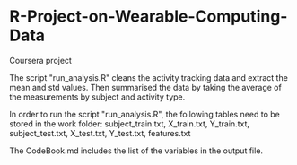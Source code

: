 # R-Project-on-Wearable-Computing-Data
Coursera project

The script "run_analysis.R" cleans the activity tracking data and extract the mean and std values. Then summarised the data by taking the average of the measurements by subject and activity type.

In order to run the script "run_analysis.R", the following tables need to be stored in the work folder:
subject_train.txt, X_train.txt, Y_train.txt, subject_test.txt, X_test.txt, Y_test.txt, features.txt

The CodeBook.md includes the list of the variables in the output file.
